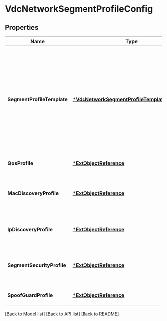 # VdcNetworkSegmentProfileConfig

## Properties
Name | Type | Description | Notes
------------ | ------------- | ------------- | -------------
**SegmentProfileTemplate** | [***VdcNetworkSegmentProfileTemplateReference**](VdcNetworkSegmentProfileTemplateReference.md) | Reference to the Segment Profile Template that is used when creating/updating this network. This reference will be returned if the original template still exists and all of the segment profiles on the network match exactly with the profiles configured on the template.  | [optional] [default to null]
**QosProfile** | [***ExtObjectReference**](ExtObjectReference.md) | The Quality of Service (QoS) profile. | [optional] [default to null]
**MacDiscoveryProfile** | [***ExtObjectReference**](ExtObjectReference.md) | The MAC Discovery profile. Defines how the segment discovers MAC addresses. | [optional] [default to null]
**IpDiscoveryProfile** | [***ExtObjectReference**](ExtObjectReference.md) | The IP Discovery profile. Defines how the segment discovers IP addresses. | [optional] [default to null]
**SegmentSecurityProfile** | [***ExtObjectReference**](ExtObjectReference.md) | The Segment Security profile. Enables stateless L2 and L3 security on the segment. | [optional] [default to null]
**SpoofGuardProfile** | [***ExtObjectReference**](ExtObjectReference.md) | The Spoof Guard profile. | [optional] [default to null]

[[Back to Model list]](../README.md#documentation-for-models) [[Back to API list]](../README.md#documentation-for-api-endpoints) [[Back to README]](../README.md)


